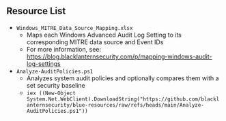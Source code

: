## Resource List

- `Windows_MITRE_Data_Source_Mapping.xlsx`
  - Maps each Windows Advanced Audit Log Setting to its corresponding MITRE data source and Event IDs
  - For more information, see: https://blog.blacklanternsecurity.com/p/mapping-windows-audit-log-settings
- `Analyze-AuditPolicies.ps1`
  - Analyzes system audit policies and optionally compares them with a set security baseline
  - `iex ((New-Object System.Net.WebClient).DownloadString("https://github.com/blacklanternsecurity/blue-resources/raw/refs/heads/main/Analyze-AuditPolicies.ps1"))`
